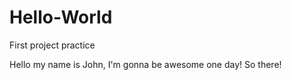 # Hello-World
First project practice


Hello my name is John, I'm gonna be awesome one day!
So there!
